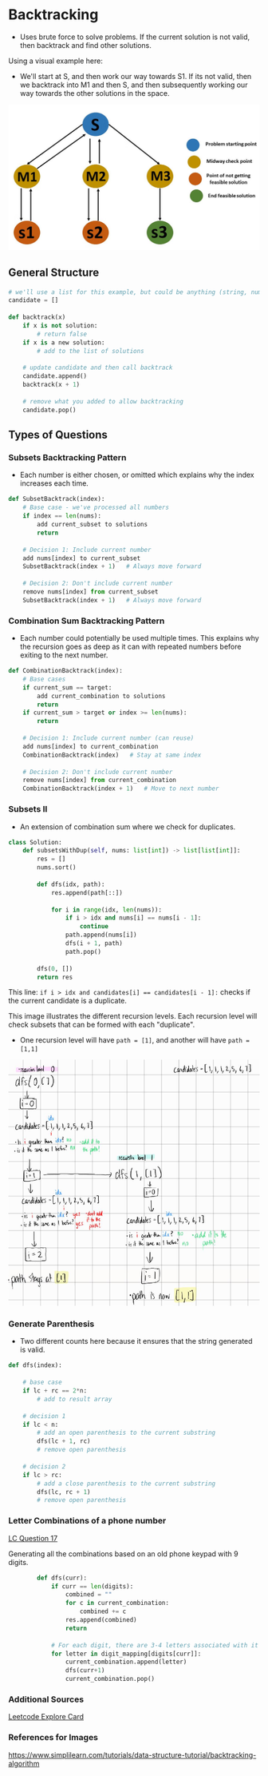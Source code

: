 # Backtracking

- Uses brute force to solve problems. If the current solution is not valid, then backtrack and find other solutions.

Using a visual example here:

- We'll start at S, and then work our way towards S1. If its not valid, then we backtrack into M1 and then S, and then subsequently working our way towards the other solutions in the space.

![image](/algorithms/backtracking/assets/algorithms.JPG)



##  General Structure

```python
# we'll use a list for this example, but could be anything (string, number, etc)
candidate = []

def backtrack(x)
    if x is not solution:
        # return false
    if x is a new solution:
        # add to the list of solutions
    
    # update candidate and then call backtrack
    candidate.append()
    backtrack(x + 1)

    # remove what you added to allow backtracking
    candidate.pop()

```


## Types of Questions

### Subsets Backtracking Pattern

- Each number is either chosen, or omitted which explains why the index increases each time.

```python
def SubsetBacktrack(index):
    # Base case - we've processed all numbers
    if index == len(nums):
        add current_subset to solutions
        return
    
    # Decision 1: Include current number
    add nums[index] to current_subset
    SubsetBacktrack(index + 1)   # Always move forward
    
    # Decision 2: Don't include current number
    remove nums[index] from current_subset
    SubsetBacktrack(index + 1)   # Always move forward
```

### Combination Sum Backtracking Pattern

- Each number could potentially be used multiple times. This explains why the recursion goes as deep as it can with repeated numbers before exiting to the next number.

```python
def CombinationBacktrack(index):
    # Base cases
    if current_sum == target:
        add current_combination to solutions
        return
    if current_sum > target or index >= len(nums):
        return
    
    # Decision 1: Include current number (can reuse)
    add nums[index] to current_combination
    CombinationBacktrack(index)   # Stay at same index
    
    # Decision 2: Don't include current number
    remove nums[index] from current_combination
    CombinationBacktrack(index + 1)   # Move to next number
```

### Subsets II

- An extension of combination sum where we check for duplicates.

```python
class Solution:
    def subsetsWithDup(self, nums: list[int]) -> list[list[int]]:
        res = []
        nums.sort()

        def dfs(idx, path):  
            res.append(path[::])        
            
            for i in range(idx, len(nums)):
                if i > idx and nums[i] == nums[i - 1]:
                    continue
                path.append(nums[i])
                dfs(i + 1, path)
                path.pop()
        
        dfs(0, [])
        return res
```

This line: `if i > idx and candidates[i] == candidates[i - 1]:` checks if the current candidate is a duplicate.

This image illustrates the different recursion levels. Each recursion level will check subsets that can be formed with each "duplicate". 
- One recursion level will have `path = [1]`, and another will have `path = [1,1]`

![subsets2_image](/algorithms/backtracking/assets/subsets2.JPG)


### Generate Parenthesis

- Two different counts here because it ensures that the string generated is valid.

```python
def dfs(index):

    # base case
    if lc + rc == 2*n:
        # add to result array
    
    # decision 1
    if lc < n:
        # add an open parenthesis to the current substring
        dfs(lc + 1, rc)
        # remove open parenthesis

    # decision 2
    if lc > rc:
        # add a close parenthesis to the current substring
        dfs(lc, rc + 1)
        # remove open parenthesis
```

### Letter Combinations of a phone number
[LC Question 17](https://leetcode.com/problems/letter-combinations-of-a-phone-number/description/)

Generating all the combinations based on an old phone keypad with 9 digits.

```python
        def dfs(curr):
            if curr == len(digits):
                combined = ""
                for c in current_combination:
                    combined += c
                res.append(combined)
                return

            # For each digit, there are 3-4 letters associated with it
            for letter in digit_mapping[digits[curr]]:
                current_combination.append(letter)
                dfs(curr+1)
                current_combination.pop()
```

### Additional Sources
[Leetcode Explore Card](https://leetcode.com/explore/learn/card/recursion-ii/472/backtracking/2654/)


### References for Images

https://www.simplilearn.com/tutorials/data-structure-tutorial/backtracking-algorithm 
